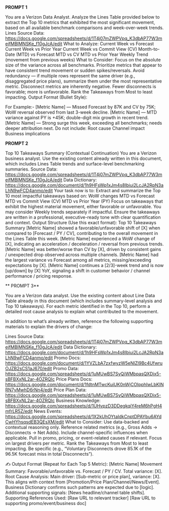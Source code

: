 **PROMPT 1**

You are a Verizon Data Analyst.
Analyze the Lines Table provided below to extract the Top 10 metrics that exhibited the most significant movement, based on all available benchmark comparisons and week-over-week trends.
Lines Source Data: https://docs.google.com/spreadsheets/d/1T4j07mZWPVpq_K3dbAP77W3mejfMBlMNSKe_f10gJcA/edit
What to Analyze:
Current Week vs Forecast
Current Week vs Prior Year
Current Week vs Commit View (CV)
Month-to-Date (MTD) vs Forecast
MTD vs CV
MTD vs Prior Year
Weekly Trend (movement from previous weeks)
What to Consider:
Focus on the absolute size of the variance across all benchmarks.
Prioritize metrics that appear to have consistent trend movement or sudden spikes/reversals.
Avoid redundancy — if multiple rows represent the same driver (e.g., disaggregated price plans), summarize them under the most representative metric.
Disconnect metrics are inherently negative. Fewer disconnects is favorable; more is unfavorable.
Rank the Takeaways from Most to least impacting.
Output Format (Bullet Style):

For Example:-
[Metric Name] — Missed Forecast by 87K and CV by 75K; WoW reversal observed from last 3-week decline.
[Metric Name] — MTD variance against PY is +45K; double-digit mix growth in recent trend.
[Metric Name] — Strong surge this week, exceeding all benchmarks; needs deeper attribution next.
Do not include:
Root cause
Channel impact
Business implications





**PROMPT 2**


Top 10 Takeaways Summary (Contextual Continuation) You are a Verizon business analyst. Use the existing content already written in this document, which includes Lines Table trends and surface-level benchmarking summaries. 
Source Data: https://docs.google.com/spreadsheets/d/1T4j07mZWPVpq_K3dbAP77W3mejfMBlMNSKe_f10gJcA/edit
Data Dictionary: https://docs.google.com/document/d/1h9HFsWp1xJm4s8Ibiui2LcJA2RpN3aLhN9wFCD4anmo/edit
Your task now is to:
Extract and summarize the Top 10 most impactful takeaways based on:
WoW changes
MTD vs Forecast
MTD vs Commit View (CV)
MTD vs Prior Year (PY)
Focus on takeaways that exhibit the highest material movement, either favorable or unfavorable. You may consider Weekly trends separately if impactful.
Ensure the takeaways are written in a professional, executive-ready tone with clear quantification and context.
Output Structure (Use this exact format): Top 10 Takeaways Summary
[Metric Name] showed a favorable/unfavorable shift of [X] when compared to [Forecast / PY / CV], contributing to the overall movement in the Lines Table this week.
[Metric Name] experienced a WoW change of [X], indicating an acceleration / deceleration / reversal from previous trends.
[Metric Name] was better/worse than CV by [X], driven by consistent gains / unexpected drop observed across multiple channels.
[Metric Name] had the largest variance vs Forecast among all metrics, missing/exceeding expectations by [X].
[Metric Name] continues a [2/3]-week trend and is now [up/down] by [X] YoY, signaling a shift in customer behavior / channel performance / pricing response.





** PROMPT 3**


You are a Verizon data analyst. Use the existing content about Line Data Table already in this document (which includes summary-level analysis and Top 10 takeaways). For each metric identified in the Top 10, perform a detailed root cause analysis to explain what contributed to the movement.

In addition to what’s already written, reference the following supporting materials to explain the drivers of change:

Lines Source Data: https://docs.google.com/spreadsheets/d/1T4j07mZWPVpq_K3dbAP77W3mejfMBlMNSKe_f10gJcA/edit
Data Dictionary: https://docs.google.com/document/d/1h9HFsWp1xJm4s8Ibiui2LcJA2RpN3aLhN9wFCD4anmo/edit
Promo Docs: https://docs.google.com/document/d/1YVZLbA7zxfwyzW5eNIZl9Bc4UfwruOJZB2sCS1aJ670/edit
Promo Data: https://docs.google.com/spreadsheets/d/1uMUwBS7SyQiWMbpasQXDix5-sBFBXxNL2ar-4OZRQIc
Price Plans Docs: https://docs.google.com/document/d/1fdtnMTwcKuiUK0nWjCOIpphIwLbKINRN7yMwhD6rNn4/edit
Price Plan Data: https://docs.google.com/spreadsheets/d/1uMUwBS7SyQiWMbpasQXDix5-sBFBXxNL2ar-4OZRQIc
Business Knowledge: https://docs.google.com/spreadsheets/d/1UHvpzD3DDegkqiY4reM6hPgH4mfrLR5Z/edit
News Events: https://docs.google.com/spreadsheets/d/1X2kUhOYtaIdkCnptDPAYbu6AYdCwHYhsqsdEB3QEsXM/edit
What to Consider: Use data-backed and contextual reasoning only.
Reference related metrics (e.g., Gross Adds → Disconnects → Net Adds).
Include channel-specific influences when applicable.
Pull in promo, pricing, or event-related causes if relevant.
Focus on largest drivers per metric.
Rank the Takeaways from Most to least impacting.
Be specific (e.g., “Voluntary Disconnects drove 85.1K of the 96.5K forecast miss in total Disconnects”).

✍️ Output Format (Repeat for Each Top 5 Metric): [Metric Name]
Movement Summary: Favorable/unfavorable vs. Forecast / PY / CV. Total variance: [X].
Root Cause Analysis:
Main driver: [Sub-metric or price plan], variance: [X].
This aligns with context from [Promotion/Price Plan/Channel/News/Event].
Business Dictionary confirms such patterns are expected due to [logic].
Additional supporting signals: [News headline/channel table shifts].
Supporting References Used:
[Raw URL to relevant tracker]
[Raw URL to supporting promo/event/business doc]



